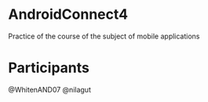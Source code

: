 # AndroidConnect4

Practice of the course of the subject of mobile applications

# Participants

@WhitenAND07
@nilagut
